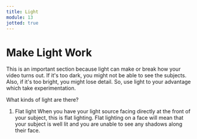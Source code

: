 ```yaml
---
title: Light
module: 13
jotted: true
---
```


# Make Light Work

<!--<iframe width="560" height="315" src="https://www.youtube.com/embed/2XYeUsV4NG8" frameborder="0" allow="accelerometer; autoplay; encrypted-media; gyroscope; picture-in-picture" allowfullscreen></iframe>-->

This is an important section because light can make or break how your video turns out. If it's too dark, you might not be able to see the subjects.  Also, if it's too bright, you might lose detail.  So, use light to your advantage which take experimentation.

What kinds of light are there?

1. Flat light
When you have your light source facing directly at the front of your subject, this is flat lighting. Flat lighting on a face will mean that your subject is well lit and you are unable to see any shadows along their face.



